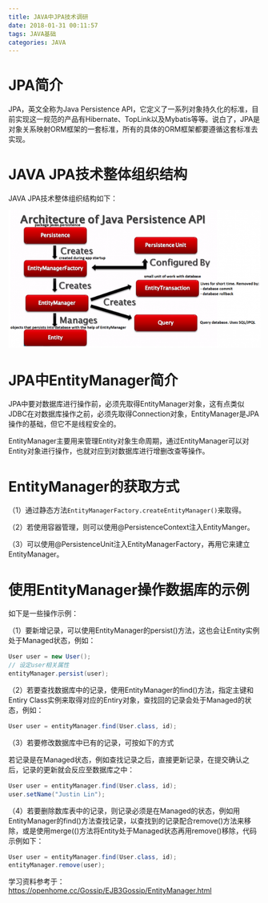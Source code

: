 ```yaml
---
title: JAVA中JPA技术调研
date: 2018-01-31 00:11:57
tags: JAVA基础
categories: JAVA
---
```


# JPA简介

JPA，英文全称为Java Persistence API，它定义了一系列对象持久化的标准，目前实现这一规范的产品有Hibernate、TopLink以及Mybatis等等。说白了，JPA是对象关系映射ORM框架的一套标准，所有的具体的ORM框架都要遵循这套标准去实现。

# JAVA JPA技术整体组织结构

JAVA JPA技术整体组织结构如下：

![](/images/java_syntax_15_1.png)

# JPA中EntityManager简介

JPA中要对数据库进行操作前，必须先取得EntityManager对象，这有点类似JDBC在对数据库操作之前，必须先取得Connection对象，EntityManager是JPA操作的基础，但它不是线程安全的。

EntityManager主要用来管理Entity对象生命周期，通过EntityManager可以对Entity对象进行操作，也就对应到对数据库进行增删改查等操作。

# EntityManager的获取方式

（1）通过静态方法`EntityManagerFactory.createEntityManager()`来取得。

（2）若使用容器管理，则可以使用@PersistenceContext注入EntityManger。

（3）可以使用@PersistenceUnit注入EntityManagerFactory，再用它来建立EntityManager。

# 使用EntityManager操作数据库的示例

如下是一些操作示例：

（1）要新增记录，可以使用EntityManager的persist()方法，这也会让Entity实例处于Managed状态，例如：

```java
User user = new User();
// 设定user相关属性
entityManager.persist(user);
```

（2）若要查找数据库中的记录，使用EntityManager的find()方法，指定主键和Entiry Class实例来取得对应的Entiry对象，查找回的记录会处于Managed的状态，例如：

```java
User user = entityManager.find(User.class, id);
```

（3）若要修改数据库中已有的记录，可按如下的方式

若记录是在Managed状态，例如查找记录之后，直接更新记录，在提交确认之后，记录的更新就会反应至数据库之中：

```java
User user = entityManager.find(User.class, id);
user.setName("Justin Lin");
```

（4）若要删除数库表中的记录，则记录必须是在Managed的状态，例如用EntityManager的find()方法查找记录，以查找到的记录配合remove()方法来移除，或是使用merge(()方法将Entity处于Managed状态再用remove()移除，代码示例如下：

```java
User user = entityManager.find(User.class, id);
entityManager.remove(user);
```


学习资料参考于：
https://openhome.cc/Gossip/EJB3Gossip/EntityManager.html
